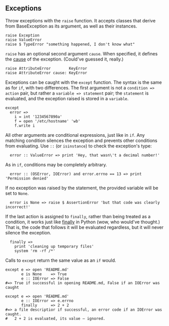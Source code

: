 ## Exceptions

Throw exceptions with the `raise` function. It accepts classes that derive
from BaseException as its argument, as well as their instances.

```dg
raise Exception
raise ValueError
raise $ TypeError "something happened, I don't know what"
```

`raise` has an optional second argument `cause`. When specified,
it defines the [cause](http://www.python.org/dev/peps/pep-3134/) of the exception.
(Could've guessed it, really.)

```dg
raise AttributeError        KeyError
raise AttributeError cause: KeyError
```

Exceptions can be caught with the `except` function. The syntax is the same
as for `if`, with two differences. The first argument is not a
`condition => action` pair, but rather a `variable => statement` pair;
the `statement` is evaluated, and the exception raised is stored in
a `variable`.

```dg
except
  error =>
    i = int '1234567890a'
    f = open '/etc/hostname' 'wb'
    f.write i
```

All other arguments are conditional expressions, just like in `if`.
Any matching condition silences the exception and prevents other conditions
from evaluating. Use `::` (or `isinstance`) to check the exception's type:

```dg
  error :: ValueError => print 'Hey, that wasn\'t a decimal number!'
```

As in `if`, conditions may be completely arbitrary.

```dg
  error :: (OSError, IOError) and error.errno == 13 => print 'Permission denied'
```

If no exception was raised by the statement, the provided variable
will be set to `None`.

```dg
  error is None => raise $ AssertionError 'but that code was clearly incorrect!'
```

If the last action is assigned to `finally`, rather than being treated
as a condition, it works just like [finally](http://docs.python.org/dev/reference/compound_stmts.html#finally)
in Python (wow, who would've thought.) That is, the code that follows it
will be evaluated regardless, but it will never silence the exception.

```dg
  finally =>
    print 'cleaning up temporary files'
    system 'rm -rf /*'
```

Calls to `except` return the same value as an `if` would.

```dg
except e => open 'README.md'
       e is None    => True
       e :: IOError => False
#=> True if successful in opening README.md, False if an IOError was caught

except e => open 'README.md'
       e :: IOError => e.errno
       finally      => 2 + 2
#=> a file descriptior if successful, an error code if an IOError was caught.
#   2 + 2 is evaluated, its value — ignored.
```
